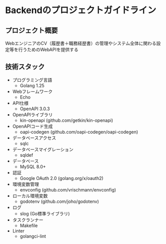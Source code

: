 # Backendのプロジェクトガイドライン

## プロジェクト概要
WebエンジニアのCV（履歴書＋職務経歴書）の管理やシステム全体に関わる設定等を行うためのWebAPIを提供する

## 技術スタック
- プログラミング言語
  - Golang 1.25
- Webフレームワーク
  - Echo
- API仕様
  - OpenAPI 3.0.3
- OpenAPIライブラリ
  - kin-openapi (github.com/getkin/kin-openapi)
- OpenAPIコード生成
  - oapi-codegen (github.com/oapi-codegen/oapi-codegen)
- データベースアクセス
  - sqlc
- データベースマイグレーション
  - sqldef
- データベース
  - MySQL 8.0+
- 認証
  - Google OAuth 2.0 (golang.org/x/oauth2)
- 環境変数管理
  - envconfig (github.com/vrischmann/envconfig)
- ローカル環境変数
  - godotenv (github.com/joho/godotenv)
- ログ
  - slog (Go標準ライブラリ)
- タスクランナー
  - Makefile
- Linter
  - golangci-lint

